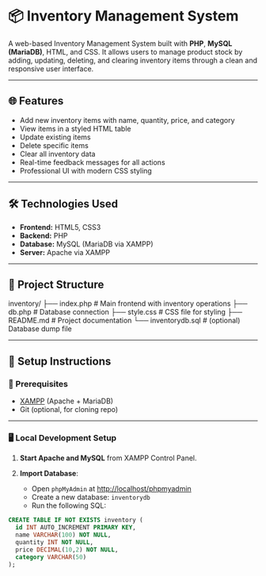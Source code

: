 # 📦 Inventory Management System

A web-based Inventory Management System built with **PHP**, **MySQL (MariaDB)**, HTML, and CSS. It allows users to manage product stock by adding, updating, deleting, and clearing inventory items through a clean and responsive user interface.

---

## 🌐 Features

- Add new inventory items with name, quantity, price, and category
- View items in a styled HTML table
- Update existing items
- Delete specific items
- Clear all inventory data
- Real-time feedback messages for all actions
- Professional UI with modern CSS styling

---

## 🛠️ Technologies Used

- **Frontend:** HTML5, CSS3
- **Backend:** PHP
- **Database:** MySQL (MariaDB via XAMPP)
- **Server:** Apache via XAMPP

---

## 📁 Project Structure

inventory/
├── index.php # Main frontend with inventory operations
├── db.php # Database connection
├── style.css # CSS file for styling
├── README.md # Project documentation
└── inventorydb.sql # (optional) Database dump file

---

## 🧰 Setup Instructions

### 🔧 Prerequisites

- [XAMPP](https://www.apachefriends.org/index.html) (Apache + MariaDB)
- Git (optional, for cloning repo)

---

### 🖥️ Local Development Setup

1. **Start Apache and MySQL** from XAMPP Control Panel.

2. **Import Database**:
   - Open `phpMyAdmin` at [http://localhost/phpmyadmin](http://localhost/phpmyadmin)
   - Create a new database: `inventorydb`
   - Run the following SQL:

```sql
CREATE TABLE IF NOT EXISTS inventory (
  id INT AUTO_INCREMENT PRIMARY KEY,
  name VARCHAR(100) NOT NULL,
  quantity INT NOT NULL,
  price DECIMAL(10,2) NOT NULL,
  category VARCHAR(50)
);
